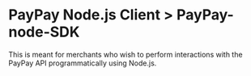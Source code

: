 # PayPay Node.js Client > PayPay-node-SDK

This is meant for merchants who wish to perform interactions with the PayPay API programmatically using Node.js.

